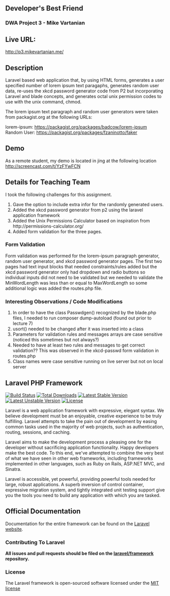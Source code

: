 ## Developer's Best Friend
### DWA Project 3 - Mike Vartanian

## Live URL:
<http://p3.mikevartanian.me/>

## Description
Laravel based web application that, by using HTML forms, generates a user specified number of lorem ipsum text paragaphs, generates
random user data, re-uses the xkcd password generator code from P2 but incorporating Laravel and blade concepts, and generates octal unix
permission codes to use with the unix command, chmod.

The lorem ipsum text paragraph and random user generators were taken from packagist.org at the following URLs:

lorem-ipsum: https://packagist.org/packages/badcow/lorem-ipsum<br>
Random User: https://packagist.org/packages/fzaninotto/faker

## Demo

As a remote student, my demo is located in jing at the following location http://screencast.com/t/YzFYwFCN

## Details for Teaching Team
I took the following challenges for this assignment.
<ol>
	<li>Gave the option to include extra infor for the randomly generated users.</li>
	<li>Added the xkcd password generator from p2 using the laravel application framework</li>
	<li>Added the Unix Permissions Calculator based on inspiration from http://permissions-calculator.org/</li>
	<li>Added form validation for the three pages.</li>
</ol>

### Form Validation
Form validation was performed for the lorem-ipsum paragraph generator, random user generator, and xkcd password generator pages. The first two pages
had text input blocks that needed constraints/rules added but the xkcd password generator only had dropdown and radio buttons so individual inputs
did not need to be validated but we needed to validate the MinWordLength was less than or equal to MaxWordLength so some additional logic was added
the routes.php file.

### Interesting Observations / Code Modifications
1. In order to have the class Passwdgen() recognized by the blade.php files, I needed to run composer dump-autoload (found out prior to lecture 7)
2. usort() needed to be changed after it was inserted into a class
3. Parameters for validation rules and messages arrays are case sensitive (noticed this sometimes but not always?)
4. Needed to have at least two rules and messages to get correct validation?? This was observed in the xkcd-passwd form validation in routes.php
5. Class names were case sensitive running on live server but not on local server

## Laravel PHP Framework

[![Build Status](https://travis-ci.org/laravel/framework.svg)](https://travis-ci.org/laravel/framework)
[![Total Downloads](https://poser.pugx.org/laravel/framework/downloads.svg)](https://packagist.org/packages/laravel/framework)
[![Latest Stable Version](https://poser.pugx.org/laravel/framework/v/stable.svg)](https://packagist.org/packages/laravel/framework)
[![Latest Unstable Version](https://poser.pugx.org/laravel/framework/v/unstable.svg)](https://packagist.org/packages/laravel/framework)
[![License](https://poser.pugx.org/laravel/framework/license.svg)](https://packagist.org/packages/laravel/framework)

Laravel is a web application framework with expressive, elegant syntax. We believe development must be an enjoyable, creative experience to be truly fulfilling. Laravel attempts to take the pain out of development by easing common tasks used in the majority of web projects, such as authentication, routing, sessions, and caching.

Laravel aims to make the development process a pleasing one for the developer without sacrificing application functionality. Happy developers make the best code. To this end, we've attempted to combine the very best of what we have seen in other web frameworks, including frameworks implemented in other languages, such as Ruby on Rails, ASP.NET MVC, and Sinatra.

Laravel is accessible, yet powerful, providing powerful tools needed for large, robust applications. A superb inversion of control container, expressive migration system, and tightly integrated unit testing support give you the tools you need to build any application with which you are tasked.

## Official Documentation

Documentation for the entire framework can be found on the [Laravel website](http://laravel.com/docs).

### Contributing To Laravel

**All issues and pull requests should be filed on the [laravel/framework](http://github.com/laravel/framework) repository.**

### License

The Laravel framework is open-sourced software licensed under the [MIT license](http://opensource.org/licenses/MIT)
